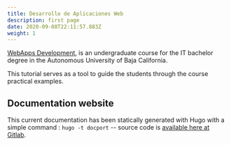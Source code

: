 ```yaml
---
title: Desarrollo de Aplicaciones Web
description: first page
date: 2020-09-08T22:11:57.883Z
weight: 1
---
```


[WebApps Development](https://gitlab.com/gallegosj89/webapps), is an undergraduate course for the IT bachelor degree in the Autonomous University of Baja California.

This tutorial serves as a tool to guide the students through the course practical examples.

## Documentation website

This current documentation has been statically generated with Hugo with a simple command : `hugo -t docport` -- source code is [available here at Gitlab](https://gitlab.com/gallegosj89/webapps).

